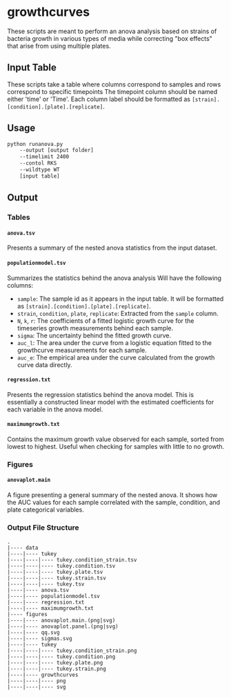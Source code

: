 # growthcurves
These scripts are meant to perform an anova analysis based on strains of bacteria growth in various types of media while correcting "box effects" that arise from using multiple plates.
## Input Table
These scripts take a table where columns correspond to samples and rows correspond to specific timepoints
The timepoint column should be named either 'time' or 'Time'.
Each column label should be formatted as `[strain].[condition].[plate].[replicate]`.

## Usage
```bash
python runanova.py
    --output [output folder]
    --timelimit 2400 
    --contol RKS
    --wildtype WT
    [input table]
```

## Output

### Tables

#### `anova.tsv`
Presents a summary of the nested anova statistics from the input dataset.

#### `populationmodel.tsv`
Summarizes the statistics behind the anova analysis
Will have the following columns:

- `sample`: The sample id as it appears in the input table. It will be formatted as `[strain].[condition].[plate].[replicate]`.
- `strain`, `condition`, `plate`, `replicate`: Extracted from the `sample` column.
- `N`, `k`, `r`: The coefficients of a fitted logistic growth curve for the timeseries growth measurements behind each sample.
- `sigma`: The uncertainty behind the fitted growth curve.
- `auc_l`: The area under the curve from a logistic equation fitted to the growthcurve measurements for each sample.
-  `auc_e`: The empirical area under the curve calculated from the growth curve data directly. 

#### `regression.txt`
Presents the regression statistics behind the anova model. This is essentially a constructed linear model with the estimated coefficients for each variable in the anova model.

#### `maximumgrowth.txt`
Contains the maximum growth value observed for each sample, sorted from lowest to highest. Useful when checking for samples with little to no growth.

### Figures

#### `anovaplot.main`
   A figure presenting a general summary of the nested anova. It shows how the AUC values for each sample correlated with the sample, condition, and plate categorical variables.

### Output File Structure
```
.
|---- data
|----|---- tukey
|----|----|---- tukey.condition_strain.tsv
|----|----|---- tukey.condition.tsv
|----|----|---- tukey.plate.tsv
|----|----|---- tukey.strain.tsv
|----|----|---- tukey.tsv
|----|---- anova.tsv
|----|---- populationmodel.tsv
|----|---- regression.txt
|----|---- maximumgrowth.txt
|---- figures
|----|---- anovaplot.main.(png|svg)
|----|---- anovaplot.panel.(png|svg)
|----|---- qq.svg
|----|---- sigmas.svg
|----|---- tukey
|----|----|---- tukey.condition_strain.png
|----|----|---- tukey.condition.png
|----|----|---- tukey.plate.png
|----|----|---- tukey.strain.png
|----|---- growthcurves
|----|----|---- png
|----|----|---- svg
````
